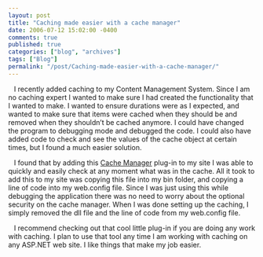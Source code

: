 ```yaml
---
layout: post
title: "Caching made easier with a cache manager"
date: 2006-07-12 15:02:00 -0400
comments: true
published: true
categories: ["blog", "archives"]
tags: ["Blog"]
permalink: "/post/Caching-made-easier-with-a-cache-manager/"
---
```

<!-- more -->



<p>&nbsp;&nbsp;&nbsp;I recently added caching to my Content Management System. Since I am no caching expert I wanted to make sure I had created the functionality that I wanted to make. I wanted to ensure durations were as I expected, and wanted to make sure that items were cached when they should be and removed when they shouldn&rsquo;t be cached anymore. I could have changed the program to debugging mode and debugged the code. I could also have added code to check and see the values of the cache object at certain times, but I found a much easier solution.</p>
<p>&nbsp;&nbsp;&nbsp;I found that by adding this <a href="http://aspalliance.com/cachemanager/" target="_blank">Cache Manager</a>&nbsp;plug-in to my site I was able to quickly and easily check at any moment what was in the cache. All it took to add this to my site was copying this file into my bin folder, and copying a line of code into my web.config file. Since I was just using this while debugging the application there was no need to worry about the optional security on the cache manager. When I was done setting up the caching, I simply removed the dll file and the line of code from my web.config file.</p>
<p>&nbsp;&nbsp;&nbsp;I recommend checking out that cool little plug-in if you are doing any work with caching. I plan to use that tool any time I am working with caching on any ASP.NET web site. I like things that make my job easier.</p>
